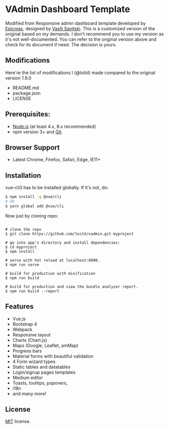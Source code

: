 # VAdmin Dashboard Template
Modified from Responsive admin dashboard template developed by [Epicmax](https://epicmax.co), designed by [Vasili Savitski](https://xxsavitski.myportfolio.com/). This is a customized version of the original based on my demands. I don't recommend you to use my version as it's not well-documented. You can refer to the original version above and check for its document if need. The decision is yours.

## Modifications
Here're the list of modifications I (@loitd) made compared to the original version 1.9.0
- README.md
- package.json
- LICENSE

## Prerequisites:

- [Node.js](https://nodejs.org/en/) (at least 4.x, 8.x recommended)
- npm version 3+ and [Git](https://git-scm.com/).

## Browser Support
* Latest Chrome, Firefox, Safari, Edge, IE11+

## Installation

vue-cli3 has to be installed globally. If it's not, do:

```bash
$ npm install -g @vue/cli
# OR
$ yarn global add @vue/cli
```

Now just by cloning repo:  

```

# clone the repo
$ git clone https://github.com/loitd/vadmin.git myproject

# go into app's directory and install dependencies:
$ cd myproject
$ npm install

# serve with hot reload at localhost:8080.
$ npm run serve

# build for production with minification
$ npm run build

# build for production and view the bundle analyzer report.
$ npm run build --report
```

## Features
* Vue.js
* Bootstrap 4
* Webpack
* Responsive layout
* Charts (Chart.js)
* Maps (Google, Leaflet, amMap)
* Progress bars
* Material forms with beautiful validation
* 4 Form wizard types
* Static tables and datatables
* Login/signup pages templates
* Medium editor
* Toasts, tooltips, popovers,
* i18n
* and many more!

## License
[MIT](https://github.com/loitd/vadmin/blob/master/LICENSE) license.
